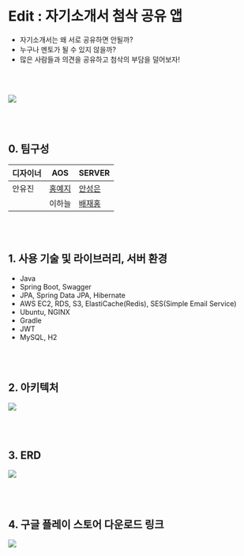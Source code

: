 # Edit : 자기소개서 첨삭 공유 앱
- 자기소개서는 왜 서로 공유하면 안될까?
- 누구나 멘토가 될 수 있지 않을까?
- 많은 사람들과 의견을 공유하고 첨삭의 부담을 덜어보자!

<br>
<br>

![](https://images.velog.io/images/banjjoknim/post/4f660e46-5272-4ee2-8879-7fb6469ee861/image.png)

<br>
<br>

## 0. 팀구성

|디자이너|AOS|SERVER|
|------|---|---|
|안유진|[홍예지](https://github.com/yezji)|[안성은](https://github.com/ahnseongeun)|
| |이하늘|[배재홍](https://github.com/banjjoknim)|

<br>
<br>

## 1. 사용 기술 및 라이브러리, 서버 환경
- Java
- Spring Boot, Swagger
- JPA, Spring Data JPA, Hibernate
- AWS EC2, RDS, S3, ElastiCache(Redis), SES(Simple Email Service)
- Ubuntu, NGINX
- Gradle
- JWT
- MySQL, H2

<br>
<br>

## 2. 아키텍처
![](https://images.velog.io/images/banjjoknim/post/fb9a558c-40b0-46e5-b160-e944baa871c5/Edit%20Architecture.png)

<br>
<br>

## 3. ERD
![](https://images.velog.io/images/banjjoknim/post/bdd5dbe2-2d19-448b-b418-daca015c6ed7/image.png)

<br>
<br>

## 4. 구글 플레이 스토어 다운로드 링크
[![](https://images.velog.io/images/banjjoknim/post/10af9b55-f277-4628-ac6c-e74aee5ca085/image.png)](https://play.google.com/store/apps/details?id=com.doublejj.edit)
